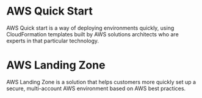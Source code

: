 # AWS Quick Start

AWS Quick start is a way of deploying environments quickly, using CloudFormation templates built by AWS solutions architects who are experts in that particular technology.

# AWS Landing Zone

AWS Landing Zone is a solution that helps customers more quickly set up a secure, multi-account AWS environment based on AWS best practices.

